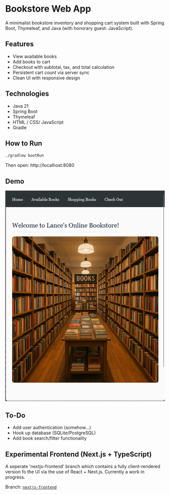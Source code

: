 # Bookstore Web App

A minimalist bookstore inventory and shopping cart system built with Spring Boot, Thymeleaf, and Java (with honorary guest: JavaScript).

## Features

-  View available books
-  Add books to cart
-  Checkout with subtotal, tax, and total calculation
-  Persistent cart count via server sync
-  Clean UI with responsive design

## Technologies

- Java 21
- Spring Boot
- Thymeleaf
- HTML / CSS/ JavaScript
- Gradle

## How to Run

```bash
./gradlew bootRun
```
Then open: http://localhost:8080

## Demo

[![Watch Demo](images/demo-preview.png)](demo/bookstore-demo.mp4)

## To-Do

- Add user authentication (somehow...)
- Hook up database (SQLite/PostgreSQL)
- Add book search/filter functionality

## Experimental Frontend (Next.js + TypeScript)
A seperate 'nextjs-frontend' branch which contains a fully client-rendered version fo the UI via the use of React + Next.js. Currently a work in progress.

Branch: [`nextjs-frontend`](https://github.com/LanceAve/OnlineBookStore/tree/nextjs-frontend)